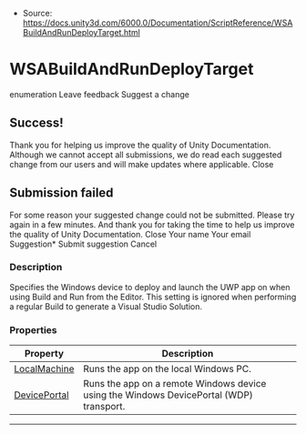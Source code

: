 * Source: https://docs.unity3d.com/6000.0/Documentation/ScriptReference/WSABuildAndRunDeployTarget.html

# WSABuildAndRunDeployTarget
enumeration
Leave feedback
Suggest a change
## Success!
Thank you for helping us improve the quality of Unity Documentation. Although we cannot accept all submissions, we do read each suggested change from our users and will make updates where applicable.
Close
## Submission failed
For some reason your suggested change could not be submitted. Please <a>try again</a> in a few minutes. And thank you for taking the time to help us improve the quality of Unity Documentation.
Close
Your name Your email Suggestion* Submit suggestion
Cancel
### Description
Specifies the Windows device to deploy and launch the UWP app on when using Build and Run from the Editor.
This setting is ignored when performing a regular Build to generate a Visual Studio Solution.
### Properties
Property | Description  
---|---  
[LocalMachine](https://docs.unity3d.com/6000.0/Documentation/ScriptReference/WSABuildAndRunDeployTarget.LocalMachine.html) | Runs the app on the local Windows PC.  
[DevicePortal](https://docs.unity3d.com/6000.0/Documentation/ScriptReference/WSABuildAndRunDeployTarget.DevicePortal.html) | Runs the app on a remote Windows device using the Windows DevicePortal (WDP) transport.  
* * *
